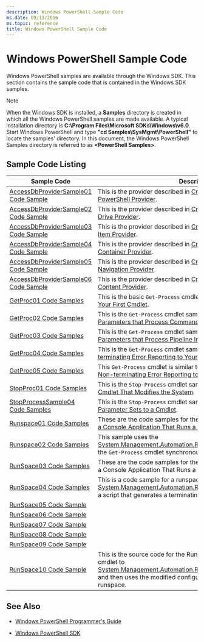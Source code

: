 ```yaml
---
description: Windows PowerShell Sample Code
ms.date: 09/13/2016
ms.topic: reference
title: Windows PowerShell Sample Code
---
```

# Windows PowerShell Sample Code

Windows PowerShell samples are available through the Windows SDK. This section contains the sample
code that is contained in the Windows SDK samples.

> [!NOTE]
> When the Windows SDK is installed, a **Samples** directory is created in which all the Windows
> PowerShell samples are made available. A typical installation directory is **C:\Program
> Files\Microsoft SDKs\Windows\v6.0**. Start Windows PowerShell and type **"cd
> Samples\SysMgmt\PowerShell"** to locate the samples' directory. In this document, the Windows
> PowerShell Samples directory is referred to as **&lt;PowerShell Samples&gt;**.

## Sample Code Listing

|                                    Sample Code                                    |                                                                                                                                           Description                                                                                                                                           |
| --------------------------------------------------------------------------------- | ----------------------------------------------------------------------------------------------------------------------------------------------------------------------------------------------------------------------------------------------------------------------------------------------- |
| [AccessDbProviderSample01 Code Sample](./accessdbprovidersample01-code-sample.md) | This is the provider described in [Creating a Basic Windows PowerShell Provider](./creating-a-basic-windows-powershell-provider.md).                                                                                                                                                            |
| [AccessDbProviderSample02 Code Sample](./accessdbprovidersample02-code-sample.md) | This is the provider described in [Creating a Windows PowerShell Drive Provider](./creating-a-windows-powershell-drive-provider.md).                                                                                                                                                            |
| [AccessDbProviderSample03 Code Sample](./accessdbprovidersample03-code-sample.md) | This is the provider described in [Creating a Windows PowerShell Item Provider](./creating-a-windows-powershell-item-provider.md).                                                                                                                                                              |
| [AccessDbProviderSample04 Code Sample](./accessdbprovidersample04-code-sample.md) | This is the provider described in [Creating a Windows PowerShell Container Provider](./creating-a-windows-powershell-container-provider.md).                                                                                                                                                    |
| [AccessDbProviderSample05 Code Sample](./accessdbprovidersample05-code-sample.md) | This is the provider described in [Creating a Windows PowerShell Navigation Provider](./creating-a-windows-powershell-navigation-provider.md).                                                                                                                                                  |
| [AccessDbProviderSample06 Code Sample](./accessdbprovidersample06-code-sample.md) | This is the provider described in [Creating a Windows PowerShell Content Provider](./creating-a-windows-powershell-content-provider.md).                                                                                                                                                        |
| [GetProc01 Code Samples](./getproc01-code-samples.md)                             | This is the basic `Get-Process` cmdlet sample described in [Creating Your First Cmdlet](../cmdlet/creating-a-cmdlet-without-parameters.md).                                                                                                                                                     |
| [GetProc02 Code Samples](./getproc02-code-samples.md)                             | This is the `Get-Process` cmdlet sample described in [Adding Parameters that Process Command-Line Input](../cmdlet/adding-parameters-that-process-command-line-input.md).                                                                                                                       |
| [GetProc03 Code Samples](./getproc03-code-samples.md)                             | This is the `Get-Process` cmdlet sample described in [Adding Parameters that Process Pipeline Input](../cmdlet/adding-parameters-that-process-pipeline-input.md).                                                                                                                               |
| [GetProc04 Code Samples](./getproc04-code-samples.md)                             | This is the `Get-Process` cmdlet sample described in [Adding Non-terminating Error Reporting to Your Cmdlet](../cmdlet/adding-non-terminating-error-reporting-to-your-cmdlet.md).                                                                                                               |
| [GetProc05 Code Samples](./getproc05-code-samples.md)                             | This `Get-Process` cmdlet is similar to the cmdlet described in [Adding Non-terminating Error Reporting to Your Cmdlet](../cmdlet/adding-non-terminating-error-reporting-to-your-cmdlet.md).                                                                                                    |
| [StopProc01 Code Samples](./stopproc01-code-samples.md)                           | This is the `Stop-Process` cmdlet sample described in [Creating a Cmdlet That Modifies the System](../cmdlet/creating-a-cmdlet-that-modifies-the-system.md).                                                                                                                                    |
| [StopProcessSample04 Code Samples](./stopprocesssample04-code-samples.md)         | This is the `Stop-Process` cmdlet sample described in [Adding Parameter Sets to a Cmdlet](../cmdlet/adding-parameter-sets-to-a-cmdlet.md).                                                                                                                                                      |
| [Runspace01 Code Samples](./runspace01-code-samples.md)                           | These are the code samples for the runspace described in [Creating a Console Application That Runs a Specified Command](/dotnet/csharp/programming-guide/inside-a-program/hello-world-your-first-program).                                                                                      |
| [Runspace02 Code Samples](./runspace02-code-samples.md)                           | This sample uses the [System.Management.Automation.Runspaceinvoke](/dotnet/api/System.Management.Automation.RunspaceInvoke) class to execute the `Get-Process` cmdlet synchronously.                                                                                                            |
| [RunSpace03 Code Samples](./runspace03-code-samples.md)                           | These are the code samples for the runspace described in "Creating a Console Application That Runs a Specified Script".                                                                                                                                                                         |
| [RunSpace04 Code Samples](./runspace04-code-samples.md)                           | This is a code sample for a runspace that uses the [System.Management.Automation.Runspaceinvoke](/dotnet/api/System.Management.Automation.RunspaceInvoke) class to execute a script that generates a terminating error.                                                                         |
| [RunSpace05 Code Sample](./runspace05-code-sample.md)                             |   |
| [RunSpace06 Code Sample](./runspace06-code-sample.md)                             |   |
| [RunSpace07 Code Sample](./runspace07-code-sample.md)                             |   |
| [RunSpace08 Code Sample](./runspace08-code-sample.md)                             |   |
| [RunSpace09 Code Sample](./runspace09-code-sample.md)                             |   |
| [RunSpace10 Code Sample](./runspace10-code-sample.md)                             | This is the source code for the Runspace10 sample, which adds a cmdlet to [System.Management.Automation.Runspaces.Runspaceconfiguration](/dotnet/api/System.Management.Automation.Runspaces.RunspaceConfiguration) and then uses the modified configuration information to create the runspace. |

## See Also

- [Windows PowerShell Programmer's Guide](./windows-powershell-programmer-s-guide.md)

- [Windows PowerShell SDK](../windows-powershell-reference.md)
